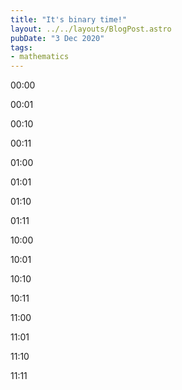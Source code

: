 ```yaml
---
title: "It's binary time!"
layout: ../../layouts/BlogPost.astro
pubDate: "3 Dec 2020"
tags:
- mathematics
---
```


<p><time>00:00</time></p>
<p><time>00:01</time></p>
<p><time>00:10</time></p>
<p><time>00:11</time></p>
<p><time>01:00</time></p>
<p><time>01:01</time></p>
<p><time>01:10</time></p>
<p><time>01:11</time></p>
<p><time>10:00</time></p>
<p><time>10:01</time></p>
<p><time>10:10</time></p>
<p><time>10:11</time></p>
<p><time>11:00</time></p>
<p><time>11:01</time></p>
<p><time>11:10</time></p>
<p><time>11:11</time></p>
